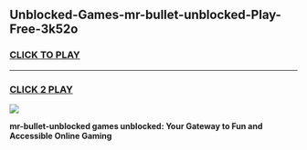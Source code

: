 
## Unblocked-Games-mr-bullet-unblocked-Play-Free-3k52o
<h3>
<a href="https://premium76.site?title=mr-bullet-unblocked&ref=23A">CLICK TO PLAY</a></h3>
<hr>

<h3>
<a href="https://premium76.site?title=mr-bullet-unblocked&ref=23A">CLICK 2 PLAY</a>
  
</h3>

<a href="https://premium76.site?title=mr-bullet-unblocked&ref=23A"><img src="https://clearcache.store/games.png"></a>


**mr-bullet-unblocked games unblocked: Your Gateway to Fun and Accessible Online Gaming**
